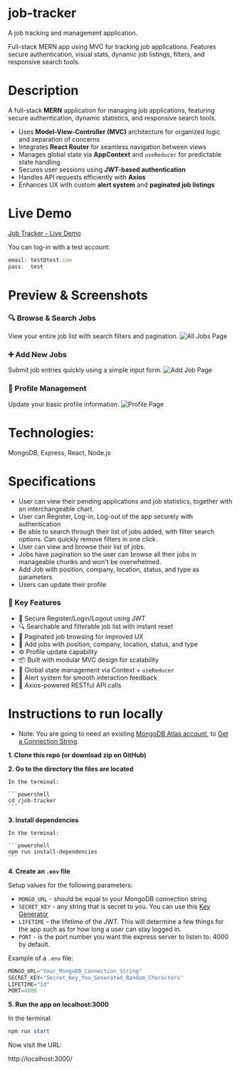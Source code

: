 # job-tracker
 A job tracking and management application.

Full-stack MERN app using MVC for tracking job applications. Features secure authentication, visual stats, dynamic job listings, filters, and responsive search tools.

# Description

A full-stack **MERN** application for managing job applications, featuring secure authentication, dynamic statistics, and responsive search tools.

- Uses **Model-View-Controller (MVC)** architecture for organized logic and separation of concerns  
- Integrates **React Router** for seamless navigation between views  
- Manages global state via **AppContext** and `useReducer` for predictable state handling  
- Secures user sessions using **JWT-based authentication**  
- Handles API requests efficiently with **Axios**  
- Enhances UX with custom **alert system** and **paginated job listings**

# Live Demo

[Job Tracker - Live Demo](https://dragons-job-tracker.onrender.com)

You can log-in with a test account:

```js
email: test@test.com
pass:  test
```

# Preview & Screenshots

### 🔍 Browse & Search Jobs  
View your entire job list with search filters and pagination.
![All Jobs Page](demo/img/all-jobs-page.jpg)

### ➕ Add New Jobs  
Submit job entries quickly using a simple input form.
![Add Job Page](demo/img/add-job-page.jpg)

### 👤 Profile Management  
Update your basic profile information.
![Profile Page](demo/img/profile-page.jpg)

# Technologies:
MongoDB, Express, React, Node.js

# Specifications

- User can view their pending applications and job statistics, together with an interchangeable chart.
- User can Register, Log-in, Log-out of the app securely with authentication
- Be able to search through their list of jobs added, with filter search options. Can quickly remove filters in one click.
- User can view and browse their list of jobs.
- Jobs have pagination so the user can browse all their jobs in manageable chunks and won't be overwhelmed.
- Add Job with position, company, location, status, and type as parameters
- Users can update their profile

### 🔧 Key Features   
- 🔐 Secure Register/Login/Logout using JWT  
- 🔍 Searchable and filterable job list with instant reset  
- 📁 Paginated job browsing for improved UX  
- 📝 Add jobs with position, company, location, status, and type  
- ⚙️ Profile update capability  
- 📦 Built with modular MVC design for scalability  
- 🔁 Global state management via Context + `useReducer`  
- 🔔 Alert system for smooth interaction feedback  
- 🔗 Axios-powered RESTful API calls  

# Instructions to run locally

- Note: You are going to need an existing [MongoDB Atlas account](https://www.mongodb.com/), to [Get a Connection String](https://www.mongodb.com/docs/guides/atlas/connection-string/).

**1. Clone this repo (or download zip on GitHub)**

**2. Go to the directory the files are located**

    In the terminal:

    ```powershell
    cd /job-tracker
    ```

**3. Install dependencies**

    In the terminal:

    ```powershell
    npm run install-dependencies
    ```

**4. Create an `.env` file**

Setup values for the following parameters:

- `MONGO_URL` - should be equal to your MongoDB connection string
- `SECRET_KEY` - any string that is secret to you. You can use this [Key Generator](https://www.allkeysgenerator.com/)
- `LIFETIME` - the lifetime of the JWT. This will determine a few things for the app such as for how long a user can stay logged in.
- `PORT` - is the port number you want the express server to listen to. 4000 by default.

Example of a `.env` file:

```js
MONGO_URL="Your_MongoDB_Connection_String"
SECRET_KEY="Secret_Key_You_Generated_Random_Characters"
LIFETIME="1d"
PORT=4000
```

**5. Run the app on localhost:3000**

In the terminal:
```powershell
npm run start
```

Now visit the URL: 

http://localhost:3000/